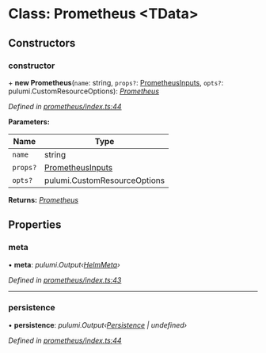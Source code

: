 
# Class: Prometheus <**TData**>

## Constructors

###  constructor

\+ **new Prometheus**(`name`: string, `props?`: [PrometheusInputs](../interfaces/__kloudlib_prometheus_.prometheusinputs.md), `opts?`: pulumi.CustomResourceOptions): *[Prometheus](__kloudlib_prometheus_.prometheus.md)*

*Defined in [prometheus/index.ts:44](https://github.com/Place1/kloudlib/blob/27a9d16/packages/prometheus/index.ts#L44)*

**Parameters:**

Name | Type |
------ | ------ |
`name` | string |
`props?` | [PrometheusInputs](../interfaces/__kloudlib_prometheus_.prometheusinputs.md) |
`opts?` | pulumi.CustomResourceOptions |

**Returns:** *[Prometheus](__kloudlib_prometheus_.prometheus.md)*

## Properties

###  meta

• **meta**: *pulumi.Output‹[HelmMeta](../interfaces/_abstractions_index_.helmmeta.md)›*

*Defined in [prometheus/index.ts:43](https://github.com/Place1/kloudlib/blob/27a9d16/packages/prometheus/index.ts#L43)*

___

###  persistence

• **persistence**: *pulumi.Output‹[Persistence](../interfaces/_abstractions_index_.persistence.md) | undefined›*

*Defined in [prometheus/index.ts:44](https://github.com/Place1/kloudlib/blob/27a9d16/packages/prometheus/index.ts#L44)*
